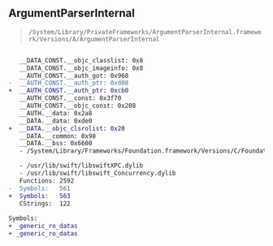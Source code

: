 ## ArgumentParserInternal

> `/System/Library/PrivateFrameworks/ArgumentParserInternal.framework/Versions/A/ArgumentParserInternal`

```diff

   __DATA_CONST.__objc_classlist: 0x8
   __DATA_CONST.__objc_imageinfo: 0x8
   __AUTH_CONST.__auth_got: 0x968
-  __AUTH_CONST.__auth_ptr: 0xd08
+  __AUTH_CONST.__auth_ptr: 0xcb0
   __AUTH_CONST.__const: 0x3f70
   __AUTH_CONST.__objc_const: 0x208
   __AUTH.__data: 0x2a8
   __DATA.__data: 0xde0
+  __DATA.__objc_clsrolist: 0x20
   __DATA.__common: 0x98
   __DATA.__bss: 0x6600
   - /System/Library/Frameworks/Foundation.framework/Versions/C/Foundation

   - /usr/lib/swift/libswiftXPC.dylib
   - /usr/lib/swift/libswift_Concurrency.dylib
   Functions: 2592
-  Symbols:   561
+  Symbols:   563
   CStrings:  122
 
Symbols:
+ _generic_ro_datas
+ _generic_ro_datas

```

